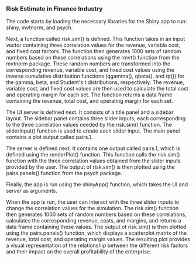 ### Risk Estimate in Finance Industry

The code starts by loading the necessary libraries for the Shiny app to run: shiny, mvtnorm, and psych.

Next, a function called risk.sim() is defined. This function takes in an input vector containing three correlation values for the revenue, variable cost, and fixed cost factors. The function then generates 1000 sets of random numbers based on these correlations using the rmvt() function from the mvtnorm package. These random numbers are transformed into the corresponding revenue, variable cost, and fixed cost values using the inverse cumulative distribution functions (qgamma(), qbeta(), and qt()) for the gamma, beta, and Student's t distributions, respectively. The revenue, variable cost, and fixed cost values are then used to calculate the total cost and operating margin for each set. The function returns a data frame containing the revenue, total cost, and operating margin for each set.

The UI server is defined next. It consists of a title panel and a sidebar layout. The sidebar panel contains three slider inputs, each corresponding to the three correlation values needed by the risk.sim() function. The sliderInput() function is used to create each slider input. The main panel contains a plot output called pairs.1.

The server is defined next. It contains one output called pairs.1, which is defined using the renderPlot() function. This function calls the risk.sim() function with the three correlation values obtained from the slider inputs provided by the user. The output of risk.sim() is then plotted using the pairs.panels() function from the psych package.

Finally, the app is run using the shinyApp() function, which takes the UI and server as arguments.

When the app is run, the user can interact with the three slider inputs to change the correlation values for the simulation. The risk.sim() function then generates 1000 sets of random numbers based on these correlations, calculates the corresponding revenue, costs, and margins, and returns a data frame containing these values. The output of risk.sim() is then plotted using the pairs.panels() function, which displays a scatterplot matrix of the revenue, total cost, and operating margin values. The resulting plot provides a visual representation of the relationship between the different risk factors and their impact on the overall profitability of the enterprise.
